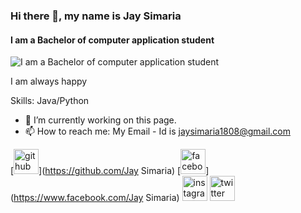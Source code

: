 ### Hi there 👋, my name is Jay Simaria
#### I am a Bachelor of computer application student
![I am a Bachelor of computer application student](https://media-exp1.licdn.com/dms/image/C5603AQF7_bRP7Y270Q/profile-displayphoto-shrink_800_800/0/1599048154436?e=1648080000&v=beta&t=3AdHhtYf1VSZfBTVotZufkVBx8RJIVwVhxh_KsGaYCM)

I am always happy

Skills: Java/Python

- 🔭 I’m currently working on this page. 
- 📫 How to reach me: My Email - Id is jaysimaria1808@gmail.com 


[<img src='https://cdn.jsdelivr.net/npm/simple-icons@3.0.1/icons/github.svg' alt='github' height='40'>](https://github.com/Jay Simaria)  [<img src='https://cdn.jsdelivr.net/npm/simple-icons@3.0.1/icons/facebook.svg' alt='facebook' height='40'>](https://www.facebook.com/Jay Simaria)  [<img src='https://cdn.jsdelivr.net/npm/simple-icons@3.0.1/icons/instagram.svg' alt='instagram' height='40'>](https://www.instagram.com/jay_simaria/)  [<img src='https://cdn.jsdelivr.net/npm/simple-icons@3.0.1/icons/twitter.svg' alt='twitter' height='40'>](https://twitter.com/https://twitter.com/simaria_jay)  

